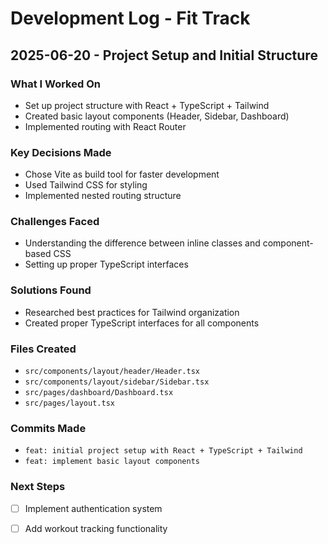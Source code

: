 # Development Log - Fit Track

## 2025-06-20 - Project Setup and Initial Structure

### What I Worked On

- Set up project structure with React + TypeScript + Tailwind
- Created basic layout components (Header, Sidebar, Dashboard)
- Implemented routing with React Router


### Key Decisions Made


- Chose Vite as build tool for faster development
- Used Tailwind CSS for styling
- Implemented nested routing structure

### Challenges Faced


- Understanding the difference between inline classes and component-based CSS
- Setting up proper TypeScript interfaces


### Solutions Found


- Researched best practices for Tailwind organization
- Created proper TypeScript interfaces for all components


### Files Created


- `src/components/layout/header/Header.tsx`
- `src/components/layout/sidebar/Sidebar.tsx`
- `src/pages/dashboard/Dashboard.tsx`
- `src/pages/layout.tsx`

### Commits Made


- `feat: initial project setup with React + TypeScript + Tailwind`
- `feat: implement basic layout components`

### Next Steps


- [ ] Implement authentication system


- [ ] Add workout tracking functionality
